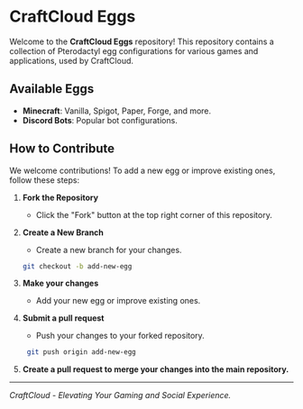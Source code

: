 # CraftCloud Eggs

Welcome to the **CraftCloud Eggs** repository! This repository contains a collection of Pterodactyl egg configurations for various games and applications, used by CraftCloud.

## Available Eggs

- **Minecraft**: Vanilla, Spigot, Paper, Forge, and more.
- **Discord Bots**: Popular bot configurations.

## How to Contribute

We welcome contributions! To add a new egg or improve existing ones, follow these steps:

1. **Fork the Repository**
   - Click the "Fork" button at the top right corner of this repository.

2. **Create a New Branch**
   - Create a new branch for your changes.
   ```sh
   git checkout -b add-new-egg
3. **Make your changes**
   - Add your new egg or improve existing ones.
4. **Submit a pull request**
    - Push your changes to your forked repository.
   ```sh
    git push origin add-new-egg
5. **Create a pull request to merge your changes into the main repository.**
---
*CraftCloud - Elevating Your Gaming and Social Experience.*
